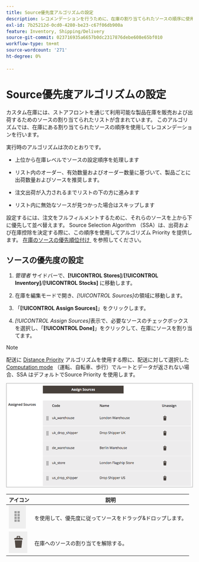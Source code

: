 ```yaml
---
title: Source優先度アルゴリズムの設定
description: レコメンデーションを行うために、在庫の割り当てられたソースの順序に使用されるソース優先度を設定する方法を説明します。
exl-id: 7b25212d-0cd0-4280-be23-c67f06db900a
feature: Inventory, Shipping/Delivery
source-git-commit: 023716935a6657b0dc2317876debe608e65bf010
workflow-type: tm+mt
source-wordcount: '271'
ht-degree: 0%

---
```


# Source優先度アルゴリズムの設定

カスタム在庫には、ストアフロントを通じて利用可能な製品在庫を販売および出荷するためのソースの割り当てられたリストが含まれています。 このアルゴリズムでは、在庫にある割り当てられたソースの順序を使用してレコメンデーションを行います。

実行時のアルゴリズムは次のとおりです。

- 上位から在庫レベルでソースの設定順序を処理します

- リスト内のオーダー、有効数量およびオーダー数量に基づいて、製品ごとに出荷数量およびソースを推奨します。

- 注文出荷が入力されるまでリストの下の方に進みます

- リスト内に無効なソースが見つかった場合はスキップします

設定するには、注文をフルフィルメントするために、それらのソースを上から下に優先して並べ替えます。 Source Selection Algorithm （SSA）は、出荷および在庫控除を決定する際に、この順序を使用してアルゴリズム Priority を提供します。 [&#x200B; 在庫のソースの優先順位付け &#x200B;](stocks-prioritize-sources.md) を参照してください。

## ソースの優先度の設定

1. _管理者_ サイドバーで、**[!UICONTROL Stores]**/**[!UICONTROL Inventory]**/**[!UICONTROL Stocks]** に移動します。

1. 在庫を編集モードで開き、_[!UICONTROL Sources]_&#x200B;の領域に移動します。

1. 「**[!UICONTROL Assign Sources]**」をクリックします。

1. _[!UICONTROL Assign Sources]_&#x200B;表示で、必要なソースのチェックボックスを選択し、「**[!UICONTROL Done]**」をクリックして、在庫にソースを割り当てます。

>[!NOTE]
>
>配送に [Distance Priority](distance-priority-algorithm.md) アルゴリズムを使用する際に、配送に対して選択した [Computation mode](distance-priority-algorithm.md) （運転、自転車、歩行）でルートとデータが返されない場合、SSA はデフォルトでSource Priority を使用します。

![&#x200B; 優先順位付け後のSourceの順序 &#x200B;](assets/inventory-stock-priority-after.png)

| アイコン | 説明 |
|----------------------------------------------|----------------------------------------------------------------|
| ![&#x200B; アイコンをドラッグ&amp;ドロップして優先度を設定 &#x200B;](assets/icon-drag-and-drop-action.png) | を使用して、優先度に従ってソースをドラッグ&amp;ドロップします。 |
| ![&#x200B; ソースの割り当てを解除する場合はアイコンをクリック &#x200B;](assets/icon-delete-action.png) | 在庫へのソースの割り当てを解除する。 |
